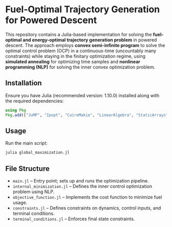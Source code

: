 # Fuel-Optimal Trajectory Generation for Powered Descent

This repository contains a Julia-based implementation for solving the **fuel-optimal and energy-optimal trajectory generation problem** in powered descent. The approach employs **convex semi-infinite program** to solve the optimal control problem (OCP) in a continuous-time (uncountably many constraints) while staying in the finitary optimization regime, using **simulated annealing** for optimizing time samples and **nonlinear programming (NLP)** for solving the inner convex optimization problem.

## Installation

Ensure you have Julia (recommended version: 1.10.0) installed along with the required dependencies:

```julia
using Pkg
Pkg.add(["JuMP", "Ipopt", "CairoMakie", "LinearAlgebra", "StaticArrays", "Dates", "Serialization", "Optim", "Random", "LaTeXStrings"])
```

## Usage

Run the main script:

```julia
julia global_maximization.jl
```

## File Structure

- `main.jl` – Entry point; sets up and runs the optimization pipeline.
- `internal_minimization.jl` – Defines the inner control optimization problem using NLP.
- `objective_function.jl` – Implements the cost function to minimize fuel usage.
- `constraints.jl` – Defines constraints on dynamics, control inputs, and terminal conditions.
- `terminal_conditions.jl` – Enforces final state constraints.
